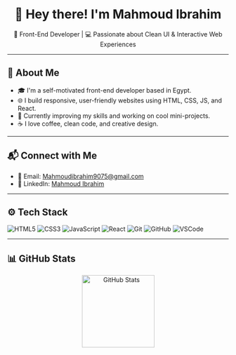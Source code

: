 <div align="center">

# 👋 Hey there! I'm Mahmoud Ibrahim

🚀 Front-End Developer | 💻 Passionate about Clean UI & Interactive Web Experiences

</div>

---

## 🧠 About Me

- 🎓 I'm a self-motivated front-end developer based in Egypt.
- 🌐 I build responsive, user-friendly websites using HTML, CSS, JS, and React.
- 🚀 Currently improving my skills and working on cool mini-projects.
- ☕ I love coffee, clean code, and creative design.

---

## 📬 Connect with Me

- 📧 Email: [Mahmoudibrahim9075@gmail.com](mailto:Mahmoudibrahim9075@gmail.com)  
- 💼 LinkedIn: [Mahmoud Ibrahim](https://www.linkedin.com/in/mahmoud-ibrahim-2076a836b)

---

## ⚙️ Tech Stack

![HTML5](https://img.shields.io/badge/-HTML5-orange?logo=html5)
![CSS3](https://img.shields.io/badge/-CSS3-blue?logo=css3)
![JavaScript](https://img.shields.io/badge/-JavaScript-yellow?logo=javascript)
![React](https://img.shields.io/badge/-React-blue?logo=react)
![Git](https://img.shields.io/badge/-Git-red?logo=git)
![GitHub](https://img.shields.io/badge/-GitHub-black?logo=github)
![VSCode](https://img.shields.io/badge/-VSCode-007ACC?logo=visualstudiocode)

---

## 📊 GitHub Stats

<p align="center">
  <img src="https://github-readme-stats.vercel.app/api?username=Mahmoud9075&show_icons=true&theme=tokyonight" alt="GitHub Stats" height="165">
